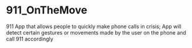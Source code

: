 # 911_OnTheMove
911 App that allows people to quickly make phone calls in crisis; App will detect certain gestures or movements made by the user on the phone and 
call 911 accordingly
